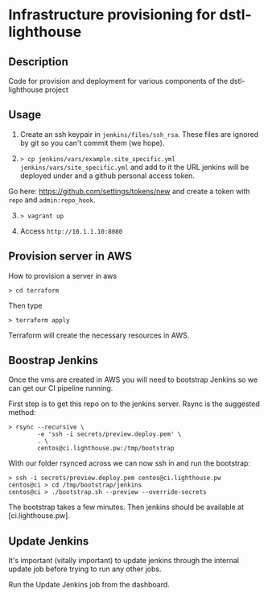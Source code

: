 # Infrastructure provisioning for dstl-lighthouse

## Description

Code for provision and deployment for various components of the dstl-lighthouse project

## Usage

1. Create an ssh keypair in `jenkins/files/ssh_rsa`. These files are ignored by git
so you can't commit them (we hope).

2. `> cp jenkins/vars/example.site_specific.yml jenkins/vars/site_specific.yml` and
add to it the URL jenkins will be deployed under and a github personal access token.

Go here: https://github.com/settings/tokens/new and create a token with `repo` and
`admin:repo_hook`.

3. `> vagrant up`

4. Access `http://10.1.1.10:8080`

## Provision server in AWS 

How to provision a server in aws

    > cd terraform

Then type 

    > terraform apply

Terraform will create the necessary resources in AWS.

## Boostrap Jenkins

Once the vms are created in AWS you will need to bootstrap Jenkins so we can
get our CI pipeline running.

First step is to get this repo on to the jenkins server. Rsync is the suggested
method:

    > rsync --recursive \
            -e 'ssh -i secrets/preview.deploy.pem' \
            . \
            centos@ci.lighthouse.pw:/tmp/bootstrap

With our folder rsynced across we can now ssh in and run the bootstrap:

    > ssh -i secrets/preview.deploy.pem centos@ci.lighthouse.pw
    centos@ci > cd /tmp/bootstrap/jenkins
    centos@ci > ./bootstrap.sh --preview --override-secrets

The bootstrap takes a few minutes. Then jenkins should be available at
[ci.lighthouse.pw].

## Update Jenkins

It's important (vitally important) to update jenkins through the internal update
job before trying to run any other jobs.

Run the Update Jenkins job from the dashboard.

